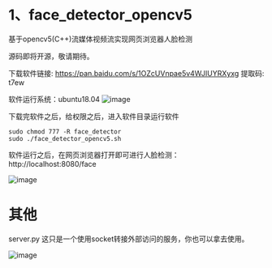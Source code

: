 # 1、face_detector_opencv5
基于opencv5(C++)流媒体视频流实现网页浏览器人脸检测

源码即将开源，敬请期待。



下载软件链接: https://pan.baidu.com/s/1OZcUVnpae5v4WJIUYRXyxg 提取码: t7ew

软件运行系统：ubuntu18.04
![image](https://user-images.githubusercontent.com/36963108/190705168-1973f2a5-7c34-493d-a346-388ea1954eb6.png)


下载完软件之后，给权限之后，进入软件目录运行软件


 ```
 sudo chmod 777 -R face_detector
 sudo ./face_detector_opencv5.sh
 
 ```
 
 软件运行之后，在网页浏览器打开即可进行人脸检测：http://localhost:8080/face
 
 
 ![image](https://user-images.githubusercontent.com/36963108/190706787-b2bc6a8f-b59a-4ee5-8ff4-d17027c531e7.png)


# 其他

server.py 这只是一个使用socket转接外部访问的服务，你也可以拿去使用。


![image](https://user-images.githubusercontent.com/36963108/190842697-77b09491-3fa9-4f36-9cb0-991c12ef4e60.png)

